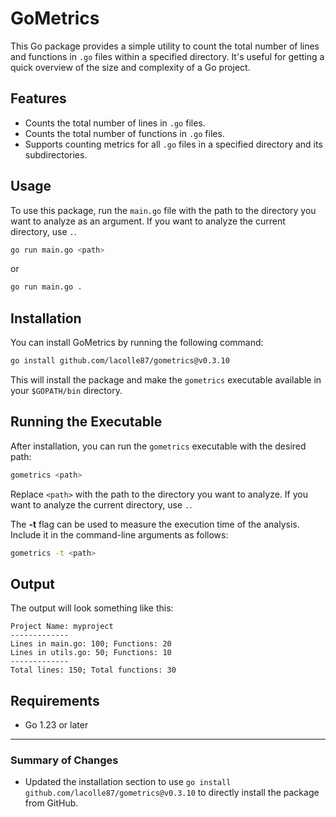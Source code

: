 # GoMetrics

This Go package provides a simple utility to count the total number of lines and functions in `.go` files within a specified directory. It's useful for getting a quick overview of the size and complexity of a Go project.

## Features

- Counts the total number of lines in `.go` files.
- Counts the total number of functions in `.go` files.
- Supports counting metrics for all `.go` files in a specified directory and its subdirectories.

## Usage

To use this package, run the `main.go` file with the path to the directory you want to analyze as an argument. If you want to analyze the current directory, use `.`.

```bash
go run main.go <path>
```
or
```bash
go run main.go .
```

## Installation

You can install GoMetrics by running the following command:

```bash
go install github.com/lacolle87/gometrics@v0.3.10
```

This will install the package and make the `gometrics` executable available in your `$GOPATH/bin` directory.

## Running the Executable

After installation, you can run the `gometrics` executable with the desired path:

```bash
gometrics <path>
```

Replace `<path>` with the path to the directory you want to analyze. If you want to analyze the current directory, use `.`.

The **-t** flag can be used to measure the execution time of the analysis. Include it in the command-line arguments as follows:

```bash
gometrics -t <path>
```

## Output

The output will look something like this:
```
Project Name: myproject
-------------
Lines in main.go: 100; Functions: 20 
Lines in utils.go: 50; Functions: 10
-------------
Total lines: 150; Total functions: 30
```

## Requirements

- Go 1.23 or later

---

### Summary of Changes

- Updated the installation section to use `go install github.com/lacolle87/gometrics@v0.3.10` to directly install the package from GitHub.